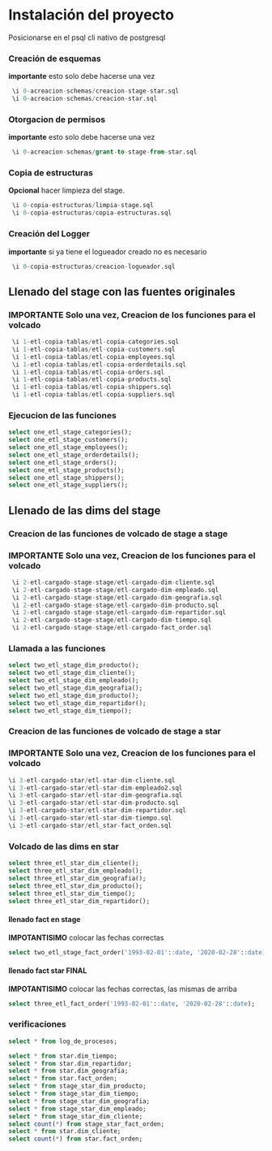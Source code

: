 # Instalación del proyecto

Posicionarse en el psql cli nativo de postgresql 
### Creación de esquemas
**importante** esto solo debe hacerse una vez
```sql
 \i 0-acreacion-schemas/creacion-stage-star.sql
 \i 0-acreacion-schemas/creacion-star.sql
```
### Otorgacion de permisos
**importante** esto solo debe hacerse una vez
```sql
 \i 0-acreacion-schemas/grant-to-stage-from-star.sql
```
### Copia de estructuras 
**Opcional** hacer limpieza del stage.
```sql
 \i 0-copia-estructuras/limpia-stage.sql
 \i 0-copia-estructuras/copia-estructuras.sql
```
###  Creación del Logger
**importante** si ya tiene el logueador creado no es necesario
```sql
 \i 0-copia-estructuras/creacion-logueador.sql
```

##  Llenado del stage con las fuentes originales
### **IMPORTANTE** Solo una vez, Creacion de los funciones para el volcado
```sql
 \i 1-etl-copia-tablas/etl-copia-categories.sql
 \i 1-etl-copia-tablas/etl-copia-customers.sql
 \i 1-etl-copia-tablas/etl-copia-employees.sql
 \i 1-etl-copia-tablas/etl-copia-orderdetails.sql
 \i 1-etl-copia-tablas/etl-copia-orders.sql
 \i 1-etl-copia-tablas/etl-copia-products.sql
 \i 1-etl-copia-tablas/etl-copia-shippers.sql
 \i 1-etl-copia-tablas/etl-copia-suppliers.sql
```
### Ejecucion de las funciones
```sql
select one_etl_stage_categories();
select one_etl_stage_customers();
select one_etl_stage_employees();
select one_etl_stage_orderdetails();
select one_etl_stage_orders();
select one_etl_stage_products();
select one_etl_stage_shippers();
select one_etl_stage_suppliers();
```
## Llenado de las dims del stage

### Creacion de las funciones de volcado de stage a stage
### **IMPORTANTE** Solo una vez, Creacion de los funciones para el volcado
```sql
 \i 2-etl-cargado-stage-stage/etl-cargado-dim-cliente.sql
 \i 2-etl-cargado-stage-stage/etl-cargado-dim-empleado.sql
 \i 2-etl-cargado-stage-stage/etl-cargado-dim-geografia.sql
 \i 2-etl-cargado-stage-stage/etl-cargado-dim-producto.sql
 \i 2-etl-cargado-stage-stage/etl-cargado-dim-repartidor.sql
 \i 2-etl-cargado-stage-stage/etl-cargado-dim-tiempo.sql
 \i 2-etl-cargado-stage-stage/etl-cargado-fact_order.sql
```

### Llamada a las funciones 
```sql
select two_etl_stage_dim_producto();
select two_etl_stage_dim_cliente();
select two_etl_stage_dim_empleado();
select two_etl_stage_dim_geografia();
select two_etl_stage_dim_producto();
select two_etl_stage_dim_repartidor();
select two_etl_stage_dim_tiempo();
```
### Creacion de las funciones de volcado de stage a star
### **IMPORTANTE** Solo una vez, Creacion de los funciones para el volcado
```sql
\i 3-etl-cargado-star/etl-star-dim-cliente.sql
\i 3-etl-cargado-star/etl-star-dim-empleado2.sql
\i 3-etl-cargado-star/etl-star-dim-geografia.sql
\i 3-etl-cargado-star/etl-star-dim-producto.sql
\i 3-etl-cargado-star/etl-star-dim-repartidor.sql
\i 3-etl-cargado-star/etl-star-dim-tiempo.sql
\i 3-etl-cargado-star/etl_star-fact_orden.sql

```

### Volcado de las dims en star
```sql
select three_etl_star_dim_cliente();
select three_etl_star_dim_empleado();
select three_etl_star_dim_geografia();
select three_etl_star_dim_producto();
select three_etl_star_dim_tiempo();
select three_etl_star_dim_repartidor();
```
#### llenado fact en stage


**IMPOTANTISIMO** colocar las fechas correctas 
```sql
select two_etl_stage_fact_order('1993-02-01'::date, '2020-02-28'::date);
```
#### llenado fact star FINAL
**IMPOTANTISIMO** colocar las fechas correctas, las mismas de arriba 
```sql
select three_etl_fact_order('1993-02-01'::date, '2020-02-28'::date);
```

### verificaciones
```sql
select * from log_de_procesos;

select * from star.dim_tiempo;
select * from star.dim_repartidor;
select * from star.dim_geografia;
select * from star.fact_orden;
select * from stage_star_dim_producto;
select * from stage_star_dim_tiempo;
select * from stage_star_dim_geografia;
select * from stage_star_dim_empleado;
select * from stage_star_dim_cliente;
select count(*) from stage_star_fact_orden;
select * from star.dim_cliente;
select count(*) from star.fact_orden;

```

